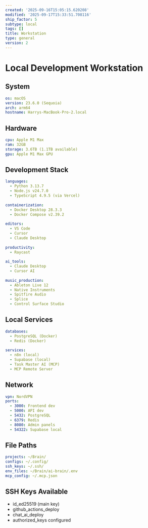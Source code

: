 ```yaml
---
created: '2025-09-16T15:05:15.620208'
modified: '2025-09-17T15:33:51.708116'
ship_factor: 5
subtype: local
tags: []
title: Workstation
type: general
version: 2
---
```


# Local Development Workstation

## System
```yaml
os: macOS
version: 23.6.0 (Sequoia)
arch: arm64
hostname: Harrys-MacBook-Pro-2.local
```

## Hardware
```yaml
cpu: Apple M1 Max
ram: 32GB
storage: 3.6TB (1.1TB available)
gpu: Apple M1 Max GPU
```

## Development Stack
```yaml
languages:
  - Python 3.13.7
  - Node.js v24.7.0
  - TypeScript 4.9.5 (via Vercel)
  
containerization:
  - Docker Desktop 28.3.3
  - Docker Compose v2.39.2
  
editors:
  - VS Code
  - Cursor
  - Claude Desktop
  
productivity:
  - Raycast
  
ai_tools:
  - Claude Desktop
  - Cursor AI
  
music_production:
  - Ableton Live 12
  - Native Instruments
  - Spitfire Audio
  - Splice
  - Control Surface Studio
```

## Local Services
```yaml
databases:
  - PostgreSQL (Docker)
  - Redis (Docker)
  
services:
  - n8n (local)
  - Supabase (local)
  - Task Master AI (MCP)
  - MCP Remote Server
```

## Network
```yaml
vpn: NordVPN
ports:
  - 3000: Frontend dev
  - 5000: API dev
  - 5432: PostgreSQL
  - 6379: Redis
  - 8080: Admin panels
  - 54322: Supabase local
```

## File Paths
```yaml
projects: ~/Brain/
configs: ~/.config/
ssh_keys: ~/.ssh/
env_files: ~/Brain/ai-brain/.env
mcp_config: ~/.mcp.json
```

## SSH Keys Available
- id_ed25519 (main key)
- github_actions_deploy
- chat_ai_deploy
- authorized_keys configured